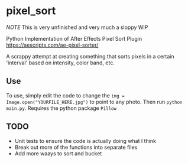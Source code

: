 # pixel_sort
*NOTE* This is very unfinished and very much a sloppy WIP


Python Implementation of After Effects Pixel Sort Plugin
https://aescripts.com/ae-pixel-sorter/

A scrappy attempt at creating something that sorts pixels in a certain 'interval' based on intensity, color band, etc. 

## Use
To use, simply edit the code to change the `img = Image.open("YOURFILE_HERE.jpg")` to point to any photo. Then run `python main.py`. Requires the python package `Pillow`

## TODO
- Unit tests to ensure the code is actually doing what I think
- Break out more of the functions into separate files
- Add more waays to sort and bucket 
